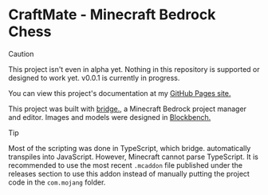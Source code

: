 # CraftMate - Minecraft Bedrock Chess

> [!CAUTION]
> This project isn't even in alpha yet. Nothing in this repository is supported or designed to work yet. v0.0.1 is currently in progress.

You can view this project's documentation at my [GitHub Pages site.](https://ewanpeebles.github.io/craftmate_mcbe_chess/)

This project was built with [bridge.](https://bridge-core.app), a Minecraft Bedrock project manager and editor. Images and models were designed in [Blockbench.](https://www.blockbench.net)

> [!TIP]
> Most of the scripting was done in TypeScript, which bridge. automatically transpiles into JavaScript. However, Minecraft cannot parse TypeScript. It is recommended to use the most recent `.mcaddon` file published under the releases section to use this addon instead of manually putting the project code in the `com.mojang` folder.
